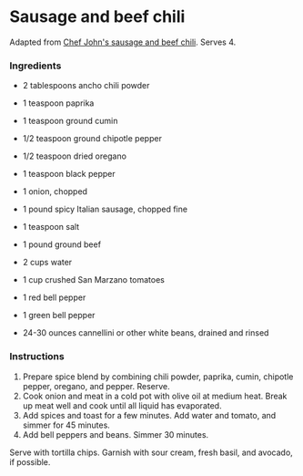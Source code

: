 # Sausage and beef chili

Adapted from [Chef John's sausage and beef chili](http://foodwishes.blogspot.com/2014/01/italian-sausage-chili-another-super-bowl.html). Serves 4.

### Ingredients

- 2 tablespoons ancho chili powder
- 1 teaspoon paprika
- 1 teaspoon ground cumin
- 1/2 teaspoon ground chipotle pepper
- 1/2 teaspoon dried oregano
- 1 teaspoon black pepper

- 1 onion, chopped
- 1 pound spicy Italian sausage, chopped fine
- 1 teaspoon salt
- 1 pound ground beef
- 2 cups water
- 1 cup crushed San Marzano tomatoes
- 1 red bell pepper
- 1 green bell pepper
- 24-30 ounces cannellini or other white beans, drained and rinsed

### Instructions

1. Prepare spice blend by combining chili powder, paprika, cumin, chipotle pepper, oregano, and pepper. Reserve.
2. Cook onion and meat in a cold pot with olive oil at medium heat. Break up meat well and cook until all liquid has evaporated.
3. Add spices and toast for a few minutes. Add water and tomato, and simmer for 45 minutes.
4. Add bell peppers and beans. Simmer 30 minutes.

Serve with tortilla chips. Garnish with sour cream, fresh basil, and avocado, if possible.

